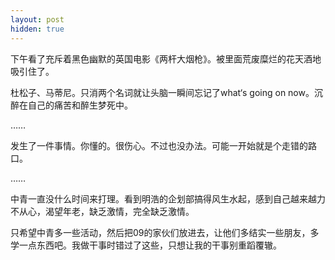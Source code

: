 ```yaml
---
layout: post
hidden: true
---
```

下午看了充斥着黑色幽默的英国电影《两杆大烟枪》。被里面荒废糜烂的花天酒地吸引住了。
  
杜松子、马蒂尼。只消两个名词就让头脑一瞬间忘记了what‘s going on now。沉醉在自己的痛苦和醉生梦死中。
  
……
  
发生了一件事情。你懂的。很伤心。不过也没办法。可能一开始就是个走错的路口。
  
……
  
中青一直没什么时间来打理。看到明浩的企划部搞得风生水起，感到自己越来越力不从心，渴望年老，缺乏激情，完全缺乏激情。
  
只希望中青多一些活动，然后把09的家伙们放进去，让他们多结实一些朋友，多学一点东西吧。我做干事时错过了这些，只想让我的干事别重蹈覆辙。